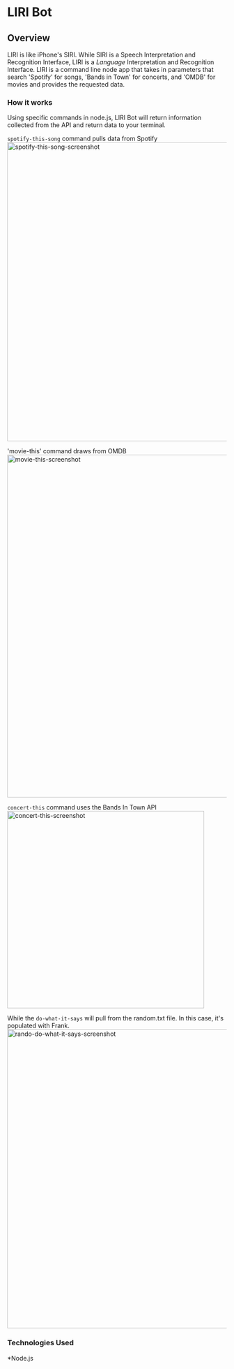 # LIRI Bot

## Overview

LIRI is like iPhone's SIRI. While SIRI is a Speech Interpretation and Recognition Interface, LIRI is a _Language_ Interpretation and Recognition Interface. LIRI is a command line node app that takes in parameters that search 'Spotify' for songs, 'Bands in Town' for concerts, and 'OMDB' for movies and provides the requested data.

### How it works

Using specific commands in node.js, LIRI Bot will return information collected from the API and return data to your terminal.

`spotify-this-song` command pulls data from Spotify
<img width="685" alt="spotify-this-song-screenshot" src="https://user-images.githubusercontent.com/43506553/56073170-beb9e280-5d54-11e9-804c-8d82ba7138db.png">

'movie-this' command draws from OMDB
<img width="785" alt="movie-this-screenshot" src="https://user-images.githubusercontent.com/43506553/56073174-c8434a80-5d54-11e9-93b9-0032cfc8f9c6.png">

`concert-this` command uses the Bands In Town API
<img width="452" alt="concert-this-screenshot" src="https://user-images.githubusercontent.com/43506553/56073171-c4afc380-5d54-11e9-96ae-88bad085a577.png">

While the `do-what-it-says` will pull from the random.txt file. In this case, it's populated with Frank.
<img width="685" alt="rando-do-what-it-says-screenshot" src="https://user-images.githubusercontent.com/43506553/56073317-96cb7e80-5d56-11e9-8921-31b1812d6970.png">

### Technologies Used

*Node.js
